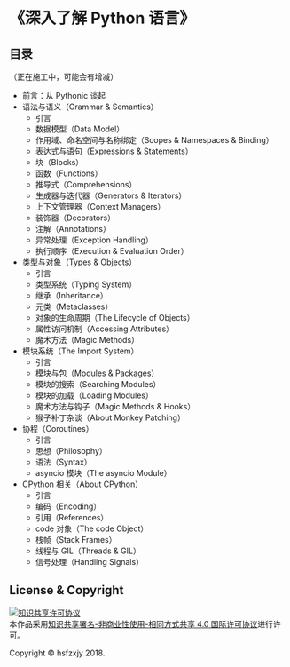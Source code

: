 # 《深入了解 Python 语言》

## 目录

（正在施工中，可能会有增减）

 + 前言：从 Pythonic 谈起
 + 语法与语义（Grammar & Semantics）
   + 引言
   + 数据模型（Data Model）
   + 作用域、命名空间与名称绑定（Scopes & Namespaces & Binding）
   + 表达式与语句（Expressions & Statements）
   + 块（Blocks）
   + 函数（Functions）
   + 推导式（Comprehensions）
   + 生成器与迭代器（Generators & Iterators）
   + 上下文管理器（Context Managers）
   + 装饰器（Decorators）
   + 注解（Annotations）
   + 异常处理（Exception Handling）
   + 执行顺序（Execution & Evaluation Order）
 + 类型与对象（Types & Objects）
   + 引言
   + 类型系统（Typing System）
   + 继承（Inheritance）
   + 元类（Metaclasses）
   + 对象的生命周期（The Lifecycle of Objects）
   + 属性访问机制（Accessing Attributes）
   + 魔术方法（Magic Methods）
 + 模块系统（The Import System）
   + 引言
   + 模块与包（Modules & Packages）
   + 模块的搜索（Searching Modules）
   + 模块的加载（Loading Modules）
   + 魔术方法与钩子（Magic Methods & Hooks）
   + 猴子补丁杂谈（About Monkey Patching）
 + 协程（Coroutines）
   + 引言
   + 思想（Philosophy）
   + 语法（Syntax）
   + asyncio 模块（The asyncio Module）
 + CPython 相关（About CPython）
   + 引言
   + 编码（Encoding）
   + 引用（References）
   + code 对象（The code Object）
   + 栈帧（Stack Frames）
   + 线程与 GIL（Threads & GIL）
   + 信号处理（Handling Signals）

## License & Copyright

<a rel="license" href="http://creativecommons.org/licenses/by-nc-sa/4.0/"><img alt="知识共享许可协议" style="border-width:0" src="https://i.creativecommons.org/l/by-nc-sa/4.0/88x31.png" /></a><br />本作品采用<a rel="license" href="http://creativecommons.org/licenses/by-nc-sa/4.0/">知识共享署名-非商业性使用-相同方式共享 4.0 国际许可协议</a>进行许可。

Copyright &copy; hsfzxjy 2018.